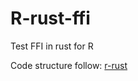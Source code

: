 # R-rust-ffi

Test FFI in rust for R

Code structure follow: [r-rust](https://github.com/r-rust/hellorust)